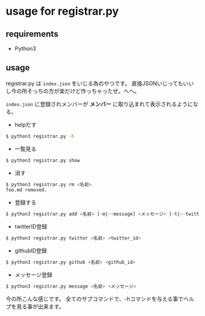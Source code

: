 usage for registrar.py
===============

requirements
---------------
- Python3

usage
---------------
registrar.py は `index.json` をいじる為のやつです。
直接JSONいじってもいいし今の所そっちの方が楽だけど作っちゃったぜ。へへ。

`index.json` に登録されメンバーが
**メンバー** に取り込まれて表示されるようになる。


- helpだす
```sh
$ python3 registrar.py -h
```

- 一覧見る
```sh
$ python3 registrar.py show
```

- 消す
```sh
$ python3 registrar.py rm <名前>
foo.md removed.
```

- 登録する
```sh
$ python3 registrar.py add <名前> [-m|--message] <メッセージ> [-t|--twitter] <twitter_id> [-g|--github] <github_id>
```

- twitterID登録
```sh
$ python3 registrar.py twitter <名前> <twitter_id>
```

- githubID登録
```sh
$ python3 registrar.py github <名前> <github_id>
```

- メッセージ登録
```sh
$ python3 registrar.py message <名前> <メッセージ>
```


今の所こんな感じです。
全てのサブコマンドで、-hコマンドを与える事でヘルプを見る事が出来ます。
